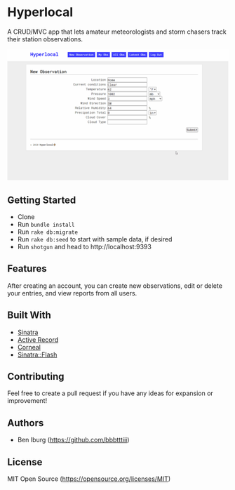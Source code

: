 # Hyperlocal
A CRUD/MVC app that lets amateur meteorologists and storm chasers track their station observations.

![](hyperlocal.gif)

## Getting Started

- Clone
- Run `bundle install`
- Run `rake db:migrate`
- Run `rake db:seed` to start with sample data, if desired
- Run `shotgun` and head to http://localhost:9393

## Features

After creating an account, you can create new observations, edit or delete your entries, and view reports from all users.

## Built With

- [Sinatra](http://sinatrarb.com)
- [Active Record](https://github.com/rails/rails/tree/master/activerecord)
- [Corneal](https://github.com/thebrianemory/corneal)
- [Sinatra::Flash](https://github.com/SFEley/sinatra-flash)

## Contributing

Feel free to create a pull request if you have any ideas for expansion or improvement!

## Authors

- Ben Iburg (https://github.com/bbbtttiii)

## License

MIT Open Source (https://opensource.org/licenses/MIT)